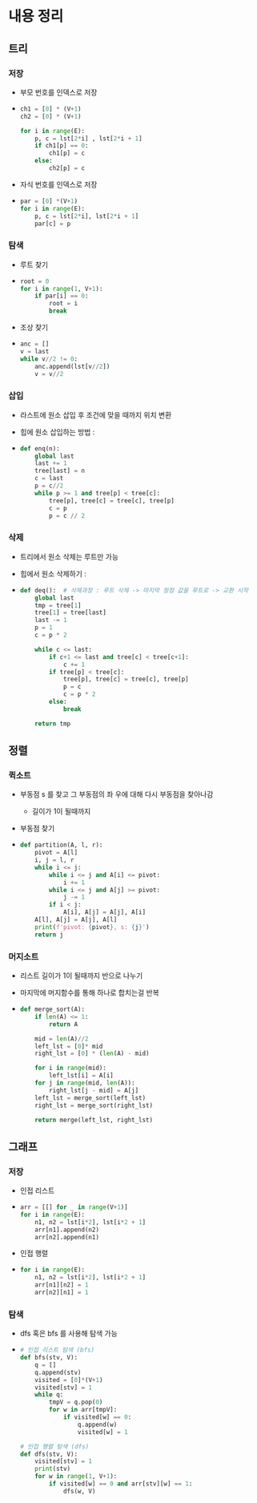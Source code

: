 # 내용 정리

## 트리

### 저장

* 부모 번호를 인덱스로 저장

* ```python
  ch1 = [0] * (V+1)
  ch2 = [0] * (V+1)
  
  for i in range(E):
      p, c = lst[2*i] , lst[2*i + 1]
      if ch1[p] == 0:
          ch1[p] = c
      else:
          ch2[p] = c
  ```



* 자식 번호를 인덱스로 저장

* ```python
  par = [0] *(V+1)
  for i in range(E):
      p, c = lst[2*i], lst[2*i + 1]
      par[c] = p
  ```



### 탐색

* 루트 찾기

* ```python
  root = 0
  for i in range(1, V+1):
      if par[i] == 0:
          root = i
          break
  ```



* 조상 찾기

* ```python
  anc = []
  v = last
  while v//2 != 0:
      anc.append(lst[v//2])
      v = v//2
  ```



### 삽입

* 라스트에 원소 삽입 후 조건에 맞을 때까지 위치 변환

* 힙에 원소 삽입하는 방법 :

* ```python
  def enq(n):
      global last
      last += 1
      tree[last] = n
      c = last
      p = c//2
      while p >= 1 and tree[p] < tree[c]:
          tree[p], tree[c] = tree[c], tree[p]
          c = p
          p = c // 2
  ```



### 삭제

* 트리에서 원소 삭제는 루트만 가능

* 힙에서 원소 삭제하기 :

* ```python
  def deq():  # 삭제과정 : 루트 삭제 -> 마지막 정점 값을 루트로 -> 교환 시작
      global last
      tmp = tree[1]
      tree[1] = tree[last]
      last -= 1
      p = 1
      c = p * 2
  
      while c <= last:
          if c+1 <= last and tree[c] < tree[c+1]:
              c += 1
          if tree[p] < tree[c]:
              tree[p], tree[c] = tree[c], tree[p]
              p = c
              c = p * 2
          else:
              break
  
      return tmp
  ```



## 정렬

### 퀵소트

* 부동점 s 를 찾고 그 부동점의 좌 우에 대해 다시 부동점을 찾아나감

  * 길이가 1이 될때까지

* 부동점 찾기

* ```python
  def partition(A, l, r):
      pivot = A[l]
      i, j = l, r
      while i <= j:
          while i <= j and A[i] <= pivot:
              i += 1
          while i <= j and A[j] >= pivot:
              j -= 1
          if i < j:
              A[i], A[j] = A[j], A[i]
      A[l], A[j] = A[j], A[l]
      print(f'pivot: {pivot}, s: {j}')
      return j
  ```



### 머지소트

* 리스트 길이가 1이 될때까지 반으로 나누기

* 마지막에 머지함수를 통해 하나로 합치는걸 반복

* ```python
  def merge_sort(A):
      if len(A) <= 1:
          return A
  
      mid = len(A)//2
      left_lst = [0]* mid
      right_lst = [0] * (len(A) - mid)
  
      for i in range(mid):
          left_lst[i] = A[i]
      for j in range(mid, len(A)):
          right_lst[j - mid] = A[j]
      left_lst = merge_sort(left_lst)
      right_lst = merge_sort(right_lst)
  
      return merge(left_lst, right_lst)
  ```



## 그래프

### 저장

* 인접 리스트

* ```python
  arr = [[] for _ in range(V+1)]
  for i in range(E):
      n1, n2 = lst[i*2], lst[i*2 + 1]
      arr[n1].append(n2)
      arr[n2].append(n1)
  ```



* 인접 행렬

* ```python
  for i in range(E):
      n1, n2 = lst[i*2], lst[i*2 + 1]
      arr[n1][n2] = 1
      arr[n2][n1] = 1
  ```



### 탐색

* dfs 혹은 bfs 를 사용해 탐색 가능

* ```python
  # 인접 리스트 탐색 (bfs)
  def bfs(stv, V):
      q = []
      q.append(stv)
      visited = [0]*(V+1)
      visited[stv] = 1
      while q:
          tmpV = q.pop(0)
          for w in arr[tmpV]:
              if visited[w] == 0:
                  q.append(w)
                  visited[w] = 1
  
  # 인접 행렬 탐색 (dfs)
  def dfs(stv, V):
      visited[stv] = 1
      print(stv)
      for w in range(1, V+1):
          if visited[w] == 0 and arr[stv][w] == 1:
              dfs(w, V)
  ```

